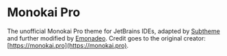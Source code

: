 # Monokai Pro

The unofficial Monokai Pro theme for JetBrains IDEs, adapted by [Subtheme](https://subtheme.pro)
and further modified by [Emonadeo](https://github.com/Emonadeo).
Credit goes to the original creator: [https://monokai.pro](https://monokai.pro).
